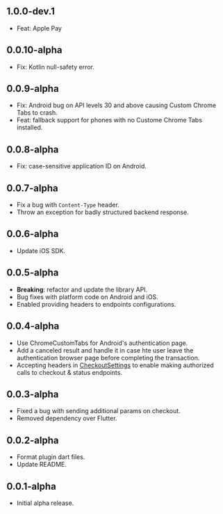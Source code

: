 ## 1.0.0-dev.1

* Feat: Apple Pay

## 0.0.10-alpha

* Fix: Kotlin null-safety error. 
## 0.0.9-alpha

* Fix: Android bug on API levels 30 and above causing Custom Chrome Tabs to crash.
* Feat: fallback support for phones with no Custome Chrome Tabs installed.
## 0.0.8-alpha

* Fix: case-sensitive application ID on Android.
## 0.0.7-alpha

* Fix a bug with `Content-Type` header.
* Throw an exception for badly structured backend response.

## 0.0.6-alpha

* Update iOS SDK.
## 0.0.5-alpha

* **Breaking**: refactor and update the library API.
* Bug fixes with platform code on Android and iOS.
* Enabled providing headers to endpoints configurations.
## 0.0.4-alpha

* Use ChromeCustomTabs for Android's authentication page.
* Add a canceled result and handle it in case hte user leave the authentication browser page before completing the transaction.
* Accepting headers in [CheckoutSettings](lib/src/models/checkout_settings.dart) to enable making authorized calls to checkout & status endpoints.

## 0.0.3-alpha

* Fixed a bug with sending additional params on checkout.
* Removed dependency over Flutter.
## 0.0.2-alpha

* Format plugin dart files.
* Update README.

## 0.0.1-alpha

* Initial alpha release.
